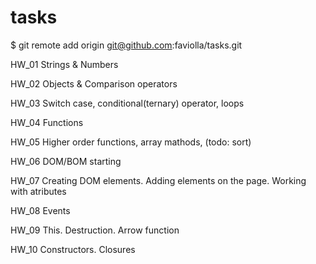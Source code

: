 # tasks

$ git remote add origin git@github.com:faviolla/tasks.git

HW_01
Strings & Numbers

HW_02
Objects & Comparison operators

HW_03
Switch case, conditional(ternary) operator, loops

HW_04
Functions

HW_05
Higher order functions, array mathods, (todo: sort)

HW_06
DOM/BOM starting

HW_07
Creating DOM elements. Adding elements on the page. Working with atributes

HW_08
Events

HW_09
This. Destruction. Arrow function

HW_10
Constructors. Closures
